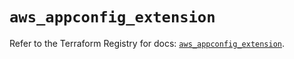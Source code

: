 # `aws_appconfig_extension`

Refer to the Terraform Registry for docs: [`aws_appconfig_extension`](https://registry.terraform.io/providers/hashicorp/aws/6.10.0/docs/resources/appconfig_extension).
